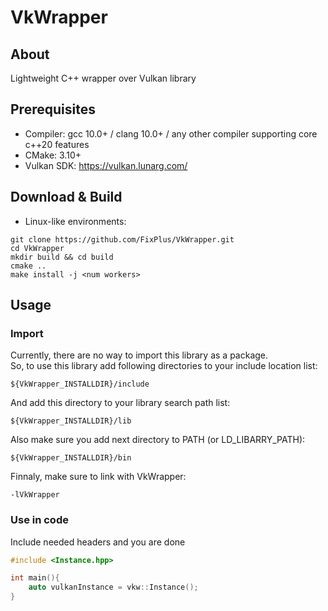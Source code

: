 # VkWrapper
## About
Lightweight C++ wrapper over Vulkan library
## Prerequisites
* Compiler: gcc 10.0+ / clang 10.0+ / any other compiler supporting core c++20 features
* CMake: 3.10+
* Vulkan SDK: https://vulkan.lunarg.com/
## Download & Build
* Linux-like environments:
```
git clone https://github.com/FixPlus/VkWrapper.git
cd VkWrapper
mkdir build && cd build
cmake ..
make install -j <num workers>
```
## Usage
### Import
Currently, there are no way to import this library as a package.\
So, to use this library add following directories to your include location list:
```
${VkWrapper_INSTALLDIR}/include
```
And add this directory to your library search path list:
```
${VkWrapper_INSTALLDIR}/lib
```
Also make sure you add next directory to PATH (or LD_LIBARRY_PATH):
```
${VkWrapper_INSTALLDIR}/bin
```
Finnaly, make sure to link with VkWrapper:
```
-lVkWrapper
```
### Use in code
Include needed headers and you are done
```c++
#include <Instance.hpp>

int main(){
    auto vulkanInstance = vkw::Instance();
}
```